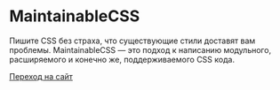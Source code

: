 # MaintainableCSS

Пишите CSS без страха, что существующие стили доставят вам проблемы. MaintainableCSS — это подход к написанию модульного, расширяемого и конечно же, поддерживаемого CSS кода.

[Переход на сайт](http://maintainablecss.ru)
